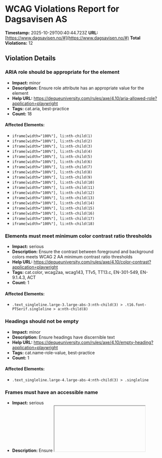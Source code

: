 # WCAG Violations Report for Dagsavisen AS

**Timestamp:** 2025-10-29T00:40:44.723Z
**URL:** [https://www.dagsavisen.no/#](https://www.dagsavisen.no/#)
**Total Violations:** 12

## Violation Details

### ARIA role should be appropriate for the element

- **Impact:** minor
- **Description:** Ensure role attribute has an appropriate value for the element
- **Help URL:** https://dequeuniversity.com/rules/axe/4.10/aria-allowed-role?application=playwright
- **Tags:** cat.aria, best-practice
- **Count:** 18

#### Affected Elements:

- `iframe[width="100%"], li:nth-child(1)`
- `iframe[width="100%"], li:nth-child(2)`
- `iframe[width="100%"], li:nth-child(3)`
- `iframe[width="100%"], li:nth-child(4)`
- `iframe[width="100%"], li:nth-child(5)`
- `iframe[width="100%"], li:nth-child(6)`
- `iframe[width="100%"], li:nth-child(7)`
- `iframe[width="100%"], li:nth-child(8)`
- `iframe[width="100%"], li:nth-child(9)`
- `iframe[width="100%"], li:nth-child(10)`
- `iframe[width="100%"], li:nth-child(11)`
- `iframe[width="100%"], li:nth-child(12)`
- `iframe[width="100%"], li:nth-child(13)`
- `iframe[width="100%"], li:nth-child(14)`
- `iframe[width="100%"], li:nth-child(15)`
- `iframe[width="100%"], li:nth-child(16)`
- `iframe[width="100%"], li:nth-child(17)`
- `iframe[width="100%"], li:nth-child(18)`

### Elements must meet minimum color contrast ratio thresholds

- **Impact:** serious
- **Description:** Ensure the contrast between foreground and background colors meets WCAG 2 AA minimum contrast ratio thresholds
- **Help URL:** https://dequeuniversity.com/rules/axe/4.10/color-contrast?application=playwright
- **Tags:** cat.color, wcag2aa, wcag143, TTv5, TT13.c, EN-301-549, EN-9.1.4.3, ACT
- **Count:** 1

#### Affected Elements:

- `.text_singleline.large-3.large-abs-3:nth-child(3) > .t16.font-PTSerif.singleline > a:nth-child(8)`

### Headings should not be empty

- **Impact:** minor
- **Description:** Ensure headings have discernible text
- **Help URL:** https://dequeuniversity.com/rules/axe/4.10/empty-heading?application=playwright
- **Tags:** cat.name-role-value, best-practice
- **Count:** 1

#### Affected Elements:

- `.text_singleline.large-4.large-abs-4:nth-child(3) > .singleline`

### Frames must have an accessible name

- **Impact:** serious
- **Description:** Ensure <iframe> and <frame> elements have an accessible name
- **Help URL:** https://dequeuniversity.com/rules/axe/4.10/frame-title?application=playwright
- **Tags:** cat.text-alternatives, wcag2a, wcag412, section508, section508.22.i, TTv5, TT12.d, EN-301-549, EN-9.4.1.2
- **Count:** 3

#### Affected Elements:

- `#offer_a8dfe1abe190392acdc8-0`
- `#offer_a8dfe1abe190392acdc8-0, iframe`
- `iframe[width="100%"]`

### Heading levels should only increase by one

- **Impact:** moderate
- **Description:** Ensure the order of headings is semantically correct
- **Help URL:** https://dequeuniversity.com/rules/axe/4.10/heading-order?application=playwright
- **Tags:** cat.semantics, best-practice
- **Count:** 6

#### Affected Elements:

- `.tm39.t56.tertiary`
- `.has-row-header.bg-tertiary.color_mobile_bg-tertiary > .t24`
- `.border-side-bottom.mobile_border-side-bottom.desktop-space-outsideTop-none:nth-child(33) > .tm21.t42`
- `.t42.tm32`
- `.has-row-header.bg-quaternary.color_mobile_bg-quaternary > .t40`
- `.border-side-bottom.mobile_border-side-bottom.desktop-space-outsideTop-none:nth-child(38) > .tm21.t42`

### Images must have alternative text

- **Impact:** critical
- **Description:** Ensure <img> elements have alternative text or a role of none or presentation
- **Help URL:** https://dequeuniversity.com/rules/axe/4.10/image-alt?application=playwright
- **Tags:** cat.text-alternatives, wcag2a, wcag111, section508, section508.22.a, TTv5, TT7.a, TT7.b, EN-301-549, EN-9.1.1.1, ACT
- **Count:** 4

#### Affected Elements:

- `#offer_a8dfe1abe190392acdc8-0, img`
- `li:nth-child(1) > a > img[loading="lazy"]`
- `li:nth-child(2) > a > img[loading="lazy"]`
- `li:nth-child(3) > a > img[loading="lazy"]`

### Landmarks should have a unique role or role/label/title (i.e. accessible name) combination

- **Impact:** moderate
- **Description:** Ensure landmarks are unique
- **Help URL:** https://dequeuniversity.com/rules/axe/4.10/landmark-unique?application=playwright
- **Tags:** cat.semantics, best-practice
- **Count:** 1

#### Affected Elements:

- `.mainMenu`

### Links must have discernible text

- **Impact:** serious
- **Description:** Ensure links have discernible text
- **Help URL:** https://dequeuniversity.com/rules/axe/4.10/link-name?application=playwright
- **Tags:** cat.name-role-value, wcag2a, wcag244, wcag412, section508, section508.22.a, TTv5, TT6.a, EN-301-549, EN-9.2.4.4, EN-9.4.1.2, ACT
- **Count:** 3

#### Affected Elements:

- `#offer_a8dfe1abe190392acdc8-0, a`
- `a[href="/kultur/hjernetrim/9901219"]`
- `a[data-lab-text_color_desktop=""]`

### <ul> and <ol> must only directly contain <li>, <script> or <template> elements

- **Impact:** serious
- **Description:** Ensure that lists are structured correctly
- **Help URL:** https://dequeuniversity.com/rules/axe/4.10/list?application=playwright
- **Tags:** cat.structure, wcag2a, wcag131, EN-301-549, EN-9.1.3.1
- **Count:** 1

#### Affected Elements:

- `iframe[width="100%"], ul`

### All page content should be contained by landmarks

- **Impact:** moderate
- **Description:** Ensure all page content is contained by landmarks
- **Help URL:** https://dequeuniversity.com/rules/axe/4.10/region?application=playwright
- **Tags:** cat.keyboard, best-practice
- **Count:** 73

#### Affected Elements:

- `h1`
- `div[title=" Rolf Smedvig Hodne er død"] > h2`
- `div[title=" Rolf Smedvig Hodne er død"] > .meta`
- `#notice-10030151 > .content > h2`
- `#notice-10030151 > .content > .meta`
- `#notice-10030120 > .content > h2`
- `#notice-10030120 > .content > .meta`
- `#notice-10030096 > .content > h2`
- `#notice-10030096 > .content > .meta`
- `#notice-10030095 > .content > h2`
- `#notice-10030095 > .content > .meta`
- `div[title="Tilbakekaller tiramisu"] > h2`
- `div[title="Tilbakekaller tiramisu"] > .meta`
- `#notice-10029607 > .content > h2`
- `time[datetime="2025-10-28T13:04:17.000Z"]`
- `div[title="Zelenskyj ber om press mot Xi"] > h2`
- `time[datetime="2025-10-28T12:38:57.000Z"]`
- `#notice-10029468 > .content > h2`
- `time[datetime="2025-10-28T12:18:34.000Z"]`
- `div[title="– Norge er avgjørende for EU"] > h2`
- `time[datetime="2025-10-28T11:05:42.000Z"]`
- `#notice-10029221 > .content > h2`
- `time[datetime="2025-10-28T13:17:57.000Z"]`
- `#notice-10029153 > .content > h2`
- `time[datetime="2025-10-28T11:04:24.000Z"]`
- `#notice-10029035 > .content > h2`
- `time[datetime="2025-10-28T10:03:01.000Z"]`
- `div[title="Trekker hamburger med brød"] > h2`
- `time[datetime="2025-10-28T09:24:59.000Z"]`
- `div[title="Rimmen lager kvinnemagasin"] > h2`
- `time[datetime="2025-10-28T09:08:08.000Z"]`
- `#notice-10028795 > .content > h2`
- `time[datetime="2025-10-28T10:17:32.000Z"]`
- `div[title="Savnet i to år – funnet død"] > h2`
- `time[datetime="2025-10-28T09:26:30.000Z"]`
- `div[title="Musk lanserer «Grokipedia»"] > h2`
- `time[datetime="2025-10-28T08:46:37.000Z"]`
- `div[title="1700 mm regn på ett døgn"] > h2`
- `time[datetime="2025-10-28T07:48:30.000Z"]`
- `#notice-10028451 > .content > h2`
- `time[datetime="2025-10-28T14:20:02.000Z"]`
- `.row.large-12.small-12:nth-child(2)`
- `.row.large-12.small-12:nth-child(3)`
- `.row.large-12.small-12:nth-child(4)`
- `.bg-quaternary.color_mobile_bg-quaternary.hasContentPadding:nth-child(6)`
- `#offer_a8dfe1abe190392acdc8-0, div[ng-show="!terminalError"]`
- `.row.large-12.small-12:nth-child(8)`
- `.row.large-12.small-12:nth-child(9)`
- `.color_mobile_bg-primary`
- `.row.large-12.small-12:nth-child(12)`
- `.row.large-12.small-12:nth-child(13)`
- `.border-side-top.mobile_border-side-top.border-bg-quaternary:nth-child(14)`
- `.bg-quaternary.color_mobile_bg-quaternary.hasContentPadding:nth-child(16)`
- `.articlescroller-header`
- `.count_4`
- `.row.large-12.small-12:nth-child(18)`
- `.tm39.t56.tertiary`
- `.count_1`
- `.row.large-12.small-12:nth-child(21)`
- `.row.large-12.small-12:nth-child(22)`
- `.border-side-top.mobile_border-side-top.border-bg-quaternary:nth-child(23)`
- `.row.large-12.small-12:nth-child(24)`
- `.bg-quaternary.color_mobile_bg-quaternary.hasContentPadding:nth-child(26)`
- `.has-row-header.bg-tertiary.color_mobile_bg-tertiary`
- `.bg-quaternary.color_mobile_bg-quaternary.hasContentPadding:nth-child(28)`
- `.mobile_no_border_color.bg-tertiary.color_mobile_bg-tertiary`
- `.border-side-top.mobile_border-side-top.has-row-header:nth-child(32)`
- `.border-side-bottom.mobile_border-side-bottom.desktop-space-outsideTop-none:nth-child(33)`
- `.border-side-top.mobile_border-side-top.has-row-header:nth-child(34)`
- `.bg-quaternary.color_mobile_bg-quaternary.hasContentPadding:nth-child(36)`
- `.has-row-header.bg-quaternary.color_mobile_bg-quaternary`
- `.border-side-bottom.mobile_border-side-bottom.desktop-space-outsideTop-none:nth-child(38)`
- `.powered-by`

### [role="img"] elements must have an alternative text

- **Impact:** serious
- **Description:** Ensure [role="img"] elements have alternative text
- **Help URL:** https://dequeuniversity.com/rules/axe/4.10/role-img-alt?application=playwright
- **Tags:** cat.text-alternatives, wcag2a, wcag111, section508, section508.22.a, TTv5, TT7.a, EN-301-549, EN-9.1.1.1, ACT
- **Count:** 2

#### Affected Elements:

- `iframe[width="100%"], .ShareControl__ShareIcon-sc-1pwe6vd-0`
- `iframe[width="100%"], .SubscribeLink__PlusIcon-sc-q4x3v7-0`

### Scrollable region must have keyboard access

- **Impact:** serious
- **Description:** Ensure elements that have scrollable content are accessible by keyboard
- **Help URL:** https://dequeuniversity.com/rules/axe/4.10/scrollable-region-focusable?application=playwright
- **Tags:** cat.keyboard, wcag2a, wcag211, wcag213, TTv5, TT4.a, EN-301-549, EN-9.2.1.1, EN-9.2.1.3
- **Count:** 1

#### Affected Elements:

- `iframe[width="100%"], ul`
